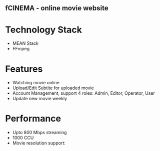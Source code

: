fCINEMA - online movie website
---

# Technology Stack
- MEAN Stack
- FFmpeg

# Features
- Watching movie online
- Upload/Edit Subtite for uploaded movie
- Account Management, support 4 roles: Admin, Editor, Operator, User
- Update new movie weekly

# Performance
- Upto 800 Mbps streaming
- 1000 CCU
- Movie resolution support: 


